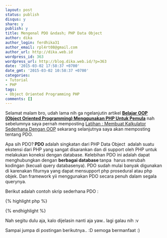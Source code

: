 ```yaml
---
layout: post
status: publish
disqus: y 
share: y 
publish: y
title: Mengenal PDO &ndash; PHP Data Object
author: dika
author_login: ferdhika31
author_email: rpl4rt08@gmail.com
author_url: http://dika.web.id
wordpress_id: 363
wordpress_url: http://blog.dika.web.id/?p=363
date: '2015-03-02 17:58:37 +0700'
date_gmt: '2015-03-02 10:58:37 +0700'
categories:
- Tutorial
- PHP
tags:
- Object Oriented Programming PHP
comments: []
---
```

<p>Selamat malam bro, udah lama nih ga ngelanjutin artikel <strong><a href="/2015/01/belajar-oop-object-oriented-programming-menggunakan-php-untuk-pemula.html" target="_blank">Belajar OOP (Object Oriented Programming) Menggunakan PHP Untuk Pemula</a></strong> nah sebelumnya saya pernah memposting <a href="/2015/02/latihan-membuat-kalkulator-sederhana-dengan-oop.html" target="_blank">Latihan : Membuat Kalkulator Sederhana Dengan OOP</a> sekarang selanjutnya saya akan memposting tentang PDO.</p>
<p><!--more--></p>
<p>Apa sih PDO?<b> PDO </b>adalah singkatan dari PHP Data Object&nbsp; adalah suatu ekstensi dari PHP yang sangat disarankan dan di support oleh PHP untuk melakukan koneksi dengan database. Kelebihan PDO ini adalah dapat&nbsp; menghubungkan dengan <b>berbagai database </b>tanpa&nbsp; harus merubah kodingan (kecuali query databasenya). PDO sudah mulai banyak digunakan di karenakan fiturnya yang dapat mensupport php prosedural atau php objek. Dan framework yii menggunakan PDO secara penuh dalam segala querynya.</p>
<p>Berikut adalah contoh skrip sederhana PDO :</p>

{% highlight php %}
<?php
$db_host = "localhost";
$db_user = "root";
$db_pass = "";
$db_name = "db_dika"; //nama database

$dsn = "mysql:host=$db_host;dbname=$db_name";
try{
	$pdo = new PDO($dsn, $db_user, $db_pass);
}catch(PDOException $exc){
	echo "Tidak ada koneksi PDO";
}
var_dump($pdo);
?>
{% endhighlight %}

<p>Nah segitu dulu aja, kalo dijelasin nanti aja yaw.. lagi galau nih :v</p>
<p>Sampai jumpa di postingan berikutnya.. :D semoga bermanfaat :)</p>
